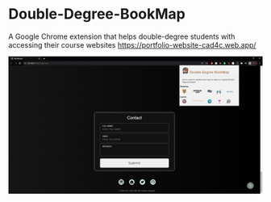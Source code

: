 # Double-Degree-BookMap
A Google Chrome extension that helps double-degree students with accessing their course websites
https://portfolio-website-cad4c.web.app/

![alt text](.Images/Fullscreen.PNG)
